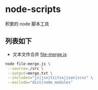 # node-scripts

积累的 node 脚本工具

## 列表如下

- 文本文件合并 [file-merge.js](file-merge.js)

```bash
node file-merge.js \
 --source=./src \
 --output=merge.txt \
 --includes="js|jsx|ts|tsx|json|scss" \
 --exclude="dist|node_modules"
```
